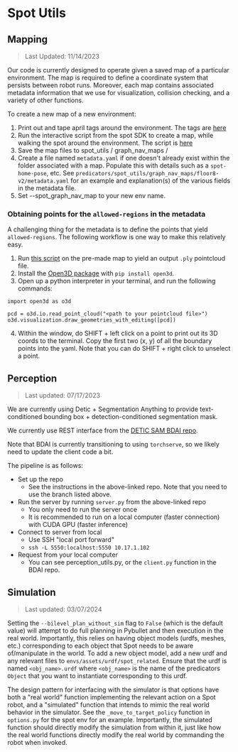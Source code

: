 # Spot Utils

## Mapping
> Last Updated: 11/14/2023

Our code is currently designed to operate given a saved map of a particular
environment. The map is required to define a coordinate system that persists
between robot runs. Moreover, each map contains associated metadata information
that we use for visualization, collision checking, and a variety of other
functions.

To create a new map of a new environment:
1. Print out and tape april tags around the environment. The tags are [here](https://support.bostondynamics.com/s/article/About-Fiducials)
2. Run the interactive script from the spot SDK to create a map, while walking
   the spot around the environment. The script is [here](https://github.com/boston-dynamics/spot-sdk/blob/master/python/examples/graph_nav_command_line/recording_command_line.py)   
3. Save the map files to spot_utils / graph_nav_maps / <your new env name>
4. Create a file named `metadata.yaml` if one doesn't already exist within the folder
associated with a map. Populate this with details such as a `spot-home-pose`, etc.
See `predicators/spot_utils/graph_nav_maps/floor8-v2/metadata.yaml` for an example and
explanation(s) of the various fields in the metadata file.
5. Set --spot_graph_nav_map to your new env name.

### Obtaining points for the `allowed-regions` in the metadata
A challenging thing for the metadata is to define the points that yield `allowed-regions`.
The following workflow is one way to make this relatively easy.

1. Run [this script](https://github.com/boston-dynamics/spot-sdk/tree/master/python/examples/graph_nav_extract_point_cloud) on the pre-made
map to yield an output `.ply` pointcloud file.
2. Install the [Open3D package](http://www.open3d.org/docs/release/getting_started.html) with `pip install open3d`.
3. Open up a python interpreter in your terminal, and run the following commands:
```
import open3d as o3d

pcd = o3d.io.read_point_cloud("<path to your pointcloud file>")
o3d.visualization.draw_geometries_with_editing([pcd])
```
4. Within the window, do SHIFT + left click on a point to print out its 3D coords to the terminal. Copy the first two (x, y) of all the
boundary points into the yaml. Note that you can do SHIFT + right click to unselect a point.

## Perception

> Last updated: 07/17/2023

We are currently using Detic + Segmentation Anything to provide text-conditioned bounding box + detection-conditioned segmentation mask.

We currently use REST interface from the [DETIC SAM BDAI repo](https://github.com/bdaiinstitute/detic-sam/).

Note that BDAI is currently transitioning to using `torchserve`, so we likely need to update the client code a bit. 

The pipeline is as follows:
- Set up the repo
  - See the instructions in the above-linked repo. Note that you need to use the branch listed above.
- Run the server by running `server.py` from the above-linked repo
  - You only need to run the server once
  - It is recommended to run on a local computer (faster connection) with CUDA GPU (faster inference)
- Connect to server from local
  - Use SSH "local port forward"
  - `ssh -L 5550:localhost:5550 10.17.1.102`
- Request from your local computer
  - You can see perception_utils.py, or the `client.py` function in the BDAI repo.

## Simulation

> Last updated: 03/07/2024

Setting the `--bilevel_plan_without_sim` flag to `False` (which is the default value) will attempt to do full planning in Pybullet and then execution in the real world.
Importantly, this relies on having object models (urdfs, meshes, etc.) corresponding to each object that Spot needs to be aware of/manipulate in the world.
To add a new object model, add a new urdf and any relevant files to `envs/assets/urdf/spot_related`. Ensure that the urdf is named `<obj_name>.urdf` where `<obj_name>` is the name of the predicators `Object` that you want to instantiate corresponding to this urdf. 

The design pattern for interfacing with the simulator is that options have both a "real world" function implementing the relevant action on a Spot robot, and a "simulated" function that intends to mimic the real world behavior in the simulator. See the `_move_to_target_policy` function in `options.py` for the spot env for an example. Importantly, the simulated function should directly modify the simulation from within it, just like how the real world functions directly modify the real world by commanding the robot when invoked. 
